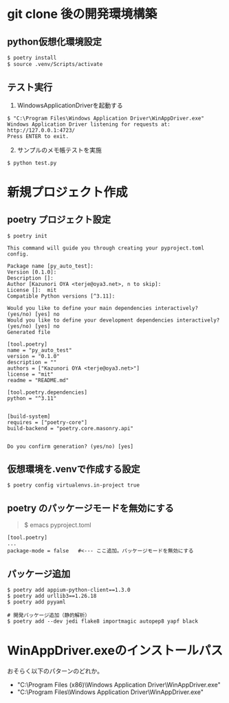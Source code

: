 # git clone 後の開発環境構築

## python仮想化環境設定

```bash
$ poetry install
$ source .venv/Scripts/activate
```
## テスト実行

1. WindowsApplicationDriverを起動する

```
$ "C:\Program Files\Windows Application Driver\WinAppDriver.exe"
Windows Application Driver listening for requests at: http://127.0.0.1:4723/
Press ENTER to exit.
```

2. サンプルのメモ帳テストを実施

```
$ python test.py
```

# 新規プロジェクト作成

## poetry プロジェクト設定

```
$ poetry init

This command will guide you through creating your pyproject.toml config.

Package name [py_auto_test]:
Version [0.1.0]:
Description []:
Author [Kazunori OYA <terje@oya3.net>, n to skip]:
License []:  mit
Compatible Python versions [^3.11]:

Would you like to define your main dependencies interactively? (yes/no) [yes] no
Would you like to define your development dependencies interactively? (yes/no) [yes] no
Generated file

[tool.poetry]
name = "py_auto_test"
version = "0.1.0"
description = ""
authors = ["Kazunori OYA <terje@oya3.net>"]
license = "mit"
readme = "README.md"

[tool.poetry.dependencies]
python = "^3.11"


[build-system]
requires = ["poetry-core"]
build-backend = "poetry.core.masonry.api"


Do you confirm generation? (yes/no) [yes]
```

## 仮想環境を.venvで作成する設定

```
$ poetry config virtualenvs.in-project true
```

## poetry のパッケージモードを無効にする

> $ emacs pyproject.toml
```
[tool.poetry]
...
package-mode = false   #<--- ここ追加。パッケージモードを無効にする
```

## パッケージ追加

```
$ poetry add appium-python-client==1.3.0
$ poetry add urllib3==1.26.18
$ poetry add pyyaml

# 開発パッケージ追加（静的解析）
$ poetry add --dev jedi flake8 importmagic autopep8 yapf black

```

# WinAppDriver.exeのインストールパス

おそらく以下のパターンのどれか。

- "C:\Program Files (x86)\Windows Application Driver\WinAppDriver.exe"
- "C:\Program Files\Windows Application Driver\WinAppDriver.exe"


